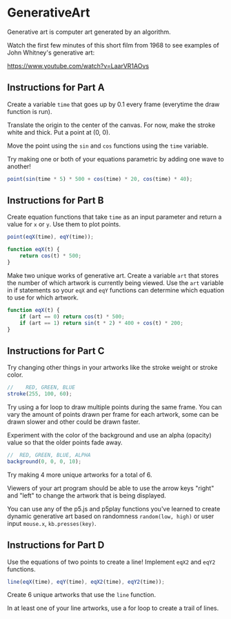 # GenerativeArt

Generative art is computer art generated by an algorithm.

Watch the first few minutes of this short film from 1968 to see examples of John Whitney's generative art:

<https://www.youtube.com/watch?v=LaarVR1AOvs>

## Instructions for Part A

Create a variable `time` that goes up by 0.1 every frame (everytime the draw function is run).

Translate the origin to the center of the canvas. For now, make the stroke white and thick. Put a point at (0, 0).

Move the point using the `sin` and `cos` functions using the `time` variable.

Try making one or both of your equations parametric by adding one wave to another!

```js
point(sin(time * 5) * 500 + cos(time) * 20, cos(time) * 40);
```

## Instructions for Part B

Create equation functions that take `time` as an input parameter and return a value for `x` or `y`. Use them to plot points.

```js
point(eqX(time), eqY(time));
```

```js
function eqX(t) {
	return cos(t) * 500;
}
```

Make two unique works of generative art. Create a variable `art` that stores the number of which artwork is currently being viewed. Use the `art` variable in if statements so your `eqX` and `eqY` functions can determine which equation to use for which artwork.

```js
function eqX(t) {
	if (art == 0) return cos(t) * 500;
	if (art == 1) return sin(t * 2) * 400 + cos(t) * 200;
}
```

## Instructions for Part C

Try changing other things in your artworks like the stroke weight or stroke color.

```js
//    RED, GREEN, BLUE
stroke(255, 100, 60);
```

Try using a for loop to draw multiple points during the same frame. You can vary the amount of points drawn per frame for each artwork, some can be drawn slower and other could be drawn faster.

Experiment with the color of the background and use an alpha (opacity) value so that the older points fade away.

```js
//  RED, GREEN, BLUE, ALPHA
background(0, 0, 0, 10);
```

Try making 4 more unique artworks for a total of 6.

Viewers of your art program should be able to use the arrow keys "right" and "left" to change the artwork that is being displayed.

You can use any of the p5.js and p5play functions you've learned to create dynamic generative art based on randomness `random(low, high)` or user input `mouse.x`, `kb.presses(key)`.

## Instructions for Part D

Use the equations of two points to create a line! Implement `eqX2` and `eqY2` functions.

```js
line(eqX(time), eqY(time), eqX2(time), eqY2(time));
```

Create 6 unique artworks that use the `line` function.

In at least one of your line artworks, use a for loop to create a trail of lines.
